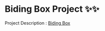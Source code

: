 # Biding Box Project ✨✨

Project Description : [Biding Box](https://harshit-paneri.github.io/Biding-Box-Project/)
